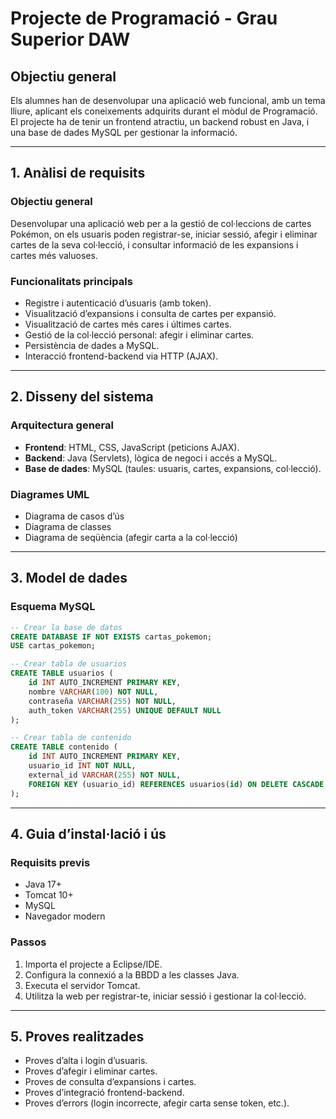 # Projecte de Programació - Grau Superior DAW

## Objectiu general

Els alumnes han de desenvolupar una aplicació web funcional, amb un tema lliure, aplicant els coneixements adquirits durant el mòdul de Programació. El projecte ha de tenir un frontend atractiu, un backend robust en Java, i una base de dades MySQL per gestionar la informació.

---

## 1. Anàlisi de requisits

### Objectiu general

Desenvolupar una aplicació web per a la gestió de col·leccions de cartes Pokémon, on els usuaris poden registrar-se, iniciar sessió, afegir i eliminar cartes de la seva col·lecció, i consultar informació de les expansions i cartes més valuoses.

### Funcionalitats principals

- Registre i autenticació d’usuaris (amb token).
- Visualització d’expansions i consulta de cartes per expansió.
- Visualització de cartes més cares i últimes cartes.
- Gestió de la col·lecció personal: afegir i eliminar cartes.
- Persistència de dades a MySQL.
- Interacció frontend-backend via HTTP (AJAX).

---

## 2. Disseny del sistema

### Arquitectura general

- **Frontend**: HTML, CSS, JavaScript (peticions AJAX).
- **Backend**: Java (Servlets), lògica de negoci i accés a MySQL.
- **Base de dades**: MySQL (taules: usuaris, cartes, expansions, col·lecció).

### Diagrames UML

- Diagrama de casos d’ús
- Diagrama de classes
- Diagrama de seqüència (afegir carta a la col·lecció)

---

## 3. Model de dades

### Esquema MySQL

```sql
-- Crear la base de datos
CREATE DATABASE IF NOT EXISTS cartas_pokemon;
USE cartas_pokemon;

-- Crear tabla de usuarios
CREATE TABLE usuarios (
    id INT AUTO_INCREMENT PRIMARY KEY,
    nombre VARCHAR(100) NOT NULL,
    contraseña VARCHAR(255) NOT NULL,
    auth_token VARCHAR(255) UNIQUE DEFAULT NULL
);

-- Crear tabla de contenido
CREATE TABLE contenido (
    id INT AUTO_INCREMENT PRIMARY KEY,
    usuario_id INT NOT NULL,
    external_id VARCHAR(255) NOT NULL,
    FOREIGN KEY (usuario_id) REFERENCES usuarios(id) ON DELETE CASCADE
);

```
---

## 4. Guia d’instal·lació i ús

### Requisits previs

- Java 17+
- Tomcat 10+
- MySQL
- Navegador modern

### Passos

1. Importa el projecte a Eclipse/IDE.
2. Configura la connexió a la BBDD a les classes Java.
3. Executa el servidor Tomcat.
4. Utilitza la web per registrar-te, iniciar sessió i gestionar la col·lecció.

---

## 5. Proves realitzades

- Proves d’alta i login d’usuaris.
- Proves d’afegir i eliminar cartes.
- Proves de consulta d’expansions i cartes.
- Proves d’integració frontend-backend.
- Proves d’errors (login incorrecte, afegir carta sense token, etc.).
